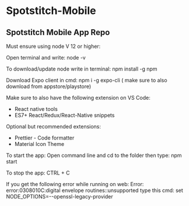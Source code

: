 # Spotstitch-Mobile
Spotstitch Mobile App Repo
---------------------------------------------------------------------
Must ensure using node V 12 or higher:

Open terminal and write: node -v 

To download/update node write in terminal: npm install -g npm

Download Expo client in cmd: npm i -g expo-cli ( make sure to also download from appstore/playstore)

Make sure to also have the following extension on VS Code:
- React native tools
- ES7+ React/Redux/React-Native snippets

Optional but recommended extensions:
- Prettier - Code formatter
- Material Icon Theme

To start the app:
Open command line and cd to the folder then type: npm start

To stop the app:
CTRL + C

If you get the following error while running on web: Error: error:0308010C:digital envelope routines::unsupported
type this cmd: set NODE_OPTIONS=--openssl-legacy-provider


